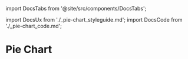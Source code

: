 import DocsTabs from '@site/src/components/DocsTabs';

import DocsUx from './\_pie-chart_styleguide.md';
import DocsCode from './\_pie-chart_code.md';

# Pie Chart

<DocsTabs styleguide={DocsUx} code={DocsCode} />
